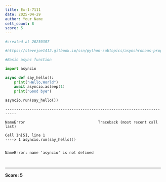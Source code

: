 ```yaml
---
title: Ex-1-7111
date: 2025-04-29
author: Your Name
cell_count: 8
score: 5
---
```


```python
#created at 20250307
```


```python
#https://stevejoe1412.gitbook.io/ssn/python-subtopics/asynchronous-programming
```


```python
#Basic async function
```


```python
import asyncio
```


```python
async def say_hello():
    print("Hello,World")
    await asyncio.asleep(1)
    print("Good bye")
```


```python
asyncio.run(say_hello())
```


    ---------------------------------------------------------------------------

    NameError                                 Traceback (most recent call last)

    Cell In[5], line 1
    ----> 1 asyncio.run(say_hello())


    NameError: name 'asyncio' is not defined



```python

```


```python

```


---
**Score: 5**